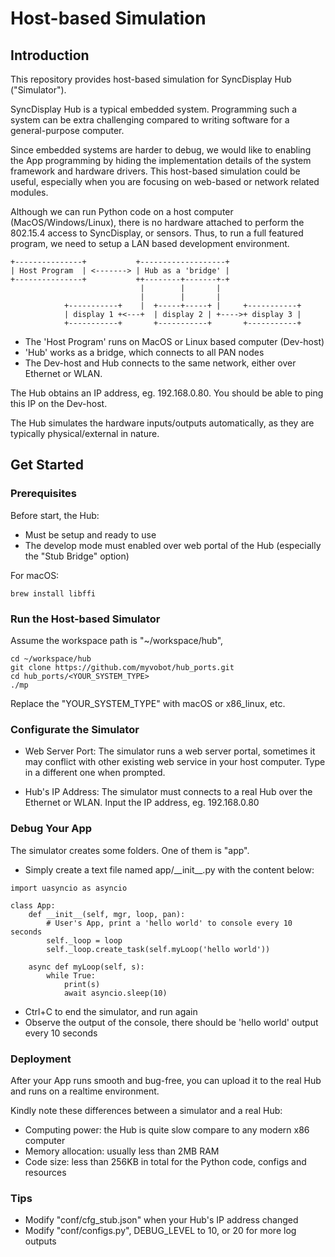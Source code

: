 # Host-based Simulation

## Introduction

This repository provides host-based simulation for SyncDisplay Hub ("Simulator").

SyncDisplay Hub is a typical embedded system. Programming such a system can be extra challenging compared to writing software for a general-purpose computer.

Since embedded systems are harder to debug, we would like to enabling the App programming by hiding the implementation details of the system framework and hardware drivers. This host-based simulation could be useful, especially when you are focusing on web-based or network related modules.

Although we can run Python code on a host computer (MacOS/Windows/Linux), there is no hardware attached to perform the 802.15.4 access to SyncDisplay, or sensors. Thus, to run a full featured program, we need to setup a LAN based development environment.

```
+---------------+           +-------------------+
| Host Program  | <-------> | Hub as a 'bridge' |
+---------------+           ++--------+-------+-+
                             |        |       |
                             |        |       |
            +-----------+    |  +-----+-----+ |     +-----------+
            | display 1 +<---+  | display 2 | +---->+ display 3 |
            +-----------+       +-----------+       +-----------+
```

- The 'Host Program' runs on MacOS or Linux based computer (Dev-host)
- 'Hub' works as a bridge, which connects to all PAN nodes
- The Dev-host and Hub connects to the same network, either over Ethernet or WLAN.

The Hub obtains an IP address, eg. 192.168.0.80. You should be able to ping this IP on the Dev-host.

The Hub simulates the hardware inputs/outputs automatically, as they are typically physical/external in nature.

## Get Started

### Prerequisites

Before start, the Hub:

- Must be setup and ready to use
- The develop mode must enabled over web portal of the Hub (especially the "Stub Bridge" option)

For macOS:

```
brew install libffi
```

### Run the Host-based Simulator

Assume the workspace path is "~/workspace/hub",

```
cd ~/workspace/hub
git clone https://github.com/myvobot/hub_ports.git
cd hub_ports/<YOUR_SYSTEM_TYPE>
./mp
```
Replace the "YOUR_SYSTEM_TYPE" with macOS or x86_linux, etc.

### Configurate the Simulator

- Web Server Port: The simulator runs a web server portal, sometimes it may conflict with other existing web service in your host computer. Type in a different one when prompted.

- Hub's IP Address: The simulator must connects to a real Hub over the Ethernet or WLAN. Input the IP address, eg. 192.168.0.80

### Debug Your App

The simulator creates some folders. One of them is "app".

- Simply create a text file named app/\_\_init\_\_.py with the content below:

```
import uasyncio as asyncio

class App:
    def __init__(self, mgr, loop, pan):
        # User's App, print a 'hello world' to console every 10 seconds
        self._loop = loop
        self._loop.create_task(self.myLoop('hello world'))

    async def myLoop(self, s):
        while True:
            print(s)
            await asyncio.sleep(10)
```

- Ctrl+C to end the simulator, and run again
- Observe the output of the console, there should be 'hello world' output every 10 seconds

### Deployment

After your App runs smooth and bug-free, you can upload it to the real Hub and runs on a realtime environment.

Kindly note these differences between a simulator and a real Hub:

- Computing power: the Hub is quite slow compare to any modern x86 computer
- Memory allocation: usually less than 2MB RAM
- Code size: less than 256KB in total for the Python code, configs and resources

### Tips

- Modify "conf/cfg_stub.json" when your Hub's IP address changed
- Modify "conf/configs.py", DEBUG_LEVEL to 10, or 20 for more log outputs

